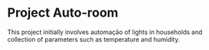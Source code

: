 # Project Auto-room

This project initially involves automação of lights in households and collection of parameters such as temperature and humidity.